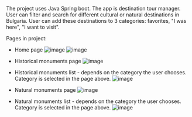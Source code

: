 The project uses Java Spring boot. The app is destination tour manager. User can filter and search for different cultural or natural destinations in Bulgaria. User can add these destinations to 3 categories: favorites, "I was here", "I want to visit".

Pages in project:

- Home page
![image](https://github.com/Martin142214/TourManager/assets/66480934/46aba576-1b85-45e9-9926-933b6e60395c)
![image](https://github.com/Martin142214/TourManager/assets/66480934/6977f85d-066c-4dc0-9ad4-64341e577483)

- Historical monuments page
![image](https://github.com/Martin142214/TourManager/assets/66480934/aa663c3e-01f0-4a44-ac52-f36677969f4e)

- Historical monuments list - depends on the category the user chooses. Category is selected in the page above.
![image](https://github.com/Martin142214/TourManager/assets/66480934/1f7b00c2-cfc9-4360-a270-19362afa29a4)

- Natural monuments page
![image](https://github.com/Martin142214/TourManager/assets/66480934/019642b6-4fa5-4687-8a9f-9b809a44a69d)

- Natural monuments list - depends on the category the user chooses. Category is selected in the page above.
![image](https://github.com/Martin142214/TourManager/assets/66480934/0ee8d972-32b2-4df3-8944-5445a104b6a5)
